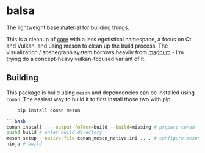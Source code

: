 # balsa
The lightweight base material for building things.

This is a cleanup of [core](https://github.com/mtao/core) with a less egotistical namespace, a focus on Qt and Vulkan, and using meson to clean up the build process. The visualization / scenegraph system borrows heavily from [magnum](https://magnum.graphics) - I'm trying do a concept-heavy vulkan-focused variant of it.

## Building
This package is build using `meson` and dependencies can be installed using
`conan`. The easiest way to build it to first install those two with pip:
```bash
    pip install conan meson

```bash
conan install . --output-folder=build --build=missing # prepare conan
pushd build # enter build directory
meson setup --native-file conan_meson_native.ini .. . # configure meson to use the output of conan
ninja # build
```
